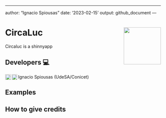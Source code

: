 ------------------------------------------------------------------------

author: “Ignacio Spiousas” date: ‘2023-02-15’ output: github_document —

<!-- README.md is generated from README.Rmd. Please edit that file -->

# CircaLuc <a href='https://github.com/spiousas/Circaluc'><img src='https://ddhh.unq.edu.ar/wp-content/uploads/2017/04/Logo-UNQ-RGB.png' align="right" height="120" /></a>

Circaluc is a shinnyapp

## Developers 💻

Ignacio Spiousas (UdeSA/Conicet)
<a target="_blank" href="https://twitter.com/spiousas">
<img align="left" alt="Twitter" width="18px" src="https://cdn.jsdelivr.net/npm/simple-icons@v3/icons/twitter.svg" />
</a> <a target="_blank" href="https://github.com/spiousas">
<img align="left" alt="GitHub" width="18px" src="https://cdn.jsdelivr.net/npm/simple-icons@v3/icons/github.svg" />
</a>

## Examples

## How to give credits
